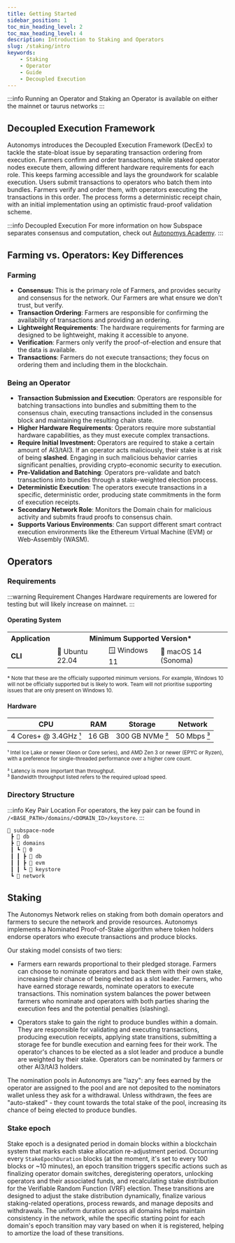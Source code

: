 ```yaml
---
title: Getting Started
sidebar_position: 1
toc_min_heading_level: 2
toc_max_heading_level: 4
description: Introduction to Staking and Operators
slug: /staking/intro
keywords:
    - Staking
    - Operator
    - Guide
    - Decoupled Execution
---
```


:::info 
Running an Operator and Staking an Operator is available on either the mainnet or taurus networks
:::

## Decoupled Execution Framework

Autonomys introduces the Decoupled Execution Framework (DecEx) to tackle the state-bloat issue by separating transaction ordering from execution. Farmers confirm and order transactions, while staked operator nodes execute them, allowing different hardware requirements for each role. This keeps farming accessible and lays the groundwork for scalable execution. Users submit transactions to operators who batch them into bundles. Farmers verify and order them, with operators executing the transactions in this order. The process forms a deterministic receipt chain, with an initial implementation using an optimistic fraud-proof validation scheme. 

:::info Decoupled Execution
For more information on how Subspace separates consensus and computation, check out [Autonomys Academy](https://academy.autonomys.xyz/subspace-protocol/decoupled-execution).
:::

## Farming vs. Operators: Key Differences

### Farming
- **Consensus:** This is the primary role of Farmers, and provides security and consensus for the network. Our Farmers are what ensure we don't trust, but verify.
- **Transaction Ordering**: Farmers are responsible for confirming the availability of transactions and providing an ordering.
- **Lightweight Requirements**: The hardware requirements for farming are designed to be lightweight, making it accessible to anyone.
- **Verification**: Farmers only verify the proof-of-election and ensure that the data is available.
- **Transactions**: Farmers do not execute transactions; they focus on ordering them and including them in the blockchain.

### Being an Operator

- **Transaction Submission and Execution**: Operators are responsible for batching transactions into bundles and submitting them to the consensus chain, executing transactions included in the consensus block and maintaining the resulting chain state.
- **Higher Hardware Requirements**: Operators require more substantial hardware capabilities, as they must execute complex transactions.
- **Require Initial Investment:** Operators are required to stake a certain amount of AI3/tAI3. If an operator acts maliciously, their stake is at risk of being **slashed**. Engaging in such malicious behavior carries significant penalties, providing crypto-economic security to execution.
- **Pre-Validation and Batching**: Operators pre-validate and batch transactions into bundles through a stake-weighted election process.
- **Deterministic Execution**: The operators execute transactions in a specific, deterministic order, producing state commitments in the form of execution receipts.
- **Secondary Network Role**: Monitors the Domain chain for malicious activity and submits fraud proofs to consensus chain.
- **Supports Various Environments**: Can support different smart contract execution environments like the Ethereum Virtual Machine (EVM) or Web-Assembly (WASM).

## Operators

### Requirements

:::warning Requirement Changes
Hardware requirements are lowered for testing but will likely increase on mainnet.
:::

#### Operating System

<small>
    <table>
    <tr>
        <th>Application</th>
        <th colspan="3">Minimum Supported Version*</th>
    </tr>
    <tr>
        <td><strong>CLI</strong></td>
        <td>🐧 Ubuntu 22.04</td>
        <td>🪟 Windows 11</td>
        <td>🍎 macOS 14 (Sonoma)</td>
    </tr>
    </table>
&#42; Note that these are the officially supported minimum versions. For example, Windows 10 will not be officially supported but is likely to work. Team will not prioritise supporting issues that are only present on Windows 10.
</small>

#### Hardware

<a id="min-hardware"></a>
<a id="min-node-storage"></a>
<a id="min-network"></a>

| CPU | RAM | Storage | Network |
| --- | :-: | :-: | :-: |
| 4 Cores+ @ 3.4GHz [¹](https://docs.autonomys.xyz/staking/intro#min-hardware) | 16 GB | 300 GB NVMe [²](https://docs.autonomys.xyz/staking/intro#min-node-storage) | 50 Mbps [³](https://docs.autonomys.xyz/staking/intro#min-network) |

<small>¹ Intel Ice Lake or newer (Xeon or Core series), and AMD Zen 3 or newer (EPYC or Ryzen), with a preference for single-threaded performance over a higher core count.</small>
<br />
<p>
<small>² Latency is more important than throughput.</small>
<br />
<small>³ Bandwidth throughput listed refers to the required upload speed.</small>
<br />
</p>

### Directory Structure

:::info Key Pair Location
For operators, the key pair can be found in `/<BASE_PATH>/domains/<DOMAIN_ID>/keystore`.
:::

```bash
📂 subspace-node
 ┣ 📂 db
 ┣ 📂 domains
 ┃ ┗ 📂 0
 ┃ ┃ ┣ 📂 db
 ┃ ┃ ┣ 📂 evm
 ┃ ┃ ┗ 📂 keystore
 ┗ 📂 network
```

## Staking

The Autonomys Network relies on staking from both domain operators and farmers to secure the network and provide resources. Autonomys implements a Nominated Proof-of-Stake algorithm where token holders endorse operators who execute transactions and produce blocks.

Our staking model consists of two tiers:

- Farmers earn rewards proportional to their pledged storage. Farmers can choose to nominate operators and back them with their own stake, increasing their chance of being elected as a slot leader. Farmers, who have earned storage rewards, nominate operators to execute transactions. This nomination system balances the power between farmers who nominate and operators with both parties sharing the execution fees and the potential penalties (slashing). 

- Operators stake to gain the right to produce bundles within a domain. They are responsible for validating and executing transactions, producing execution receipts, applying state transitions, submitting a storage fee for bundle execution and earning fees for their work. The operator's chances to be elected as a slot leader and produce a bundle are weighted by their stake. Operators can be nominated by farmers or other AI3/tAI3 holders.

The nomination pools in Autonomys are "lazy": any fees earned by the operator are assigned to the pool and are not deposited to the nominators wallet unless they ask for a withdrawal. Unless withdrawn, the fees are "auto-staked" - they count towards the total stake of the pool, increasing its chance of being elected to produce bundles.

### Stake epoch

Stake epoch is a designated period in domain blocks within a blockchain system that marks each stake allocation re-adjustment period. Occurring every `StakeEpochDuration` blocks (at the moment, it's set to every 100 blocks or ~10 minutes), an epoch transition triggers specific actions such as finalizing operator domain switches, deregistering operators, unlocking operators and their associated funds, and recalculating stake distribution for the Verifiable Random Function (VRF) election. These transitions are designed to adjust the stake distribution dynamically, finalize various staking-related operations, process rewards, and manage deposits and withdrawals. The uniform duration across all domains helps maintain consistency in the network, while the specific starting point for each domain's epoch transition may vary based on when it is registered, helping to amortize the load of these transitions.